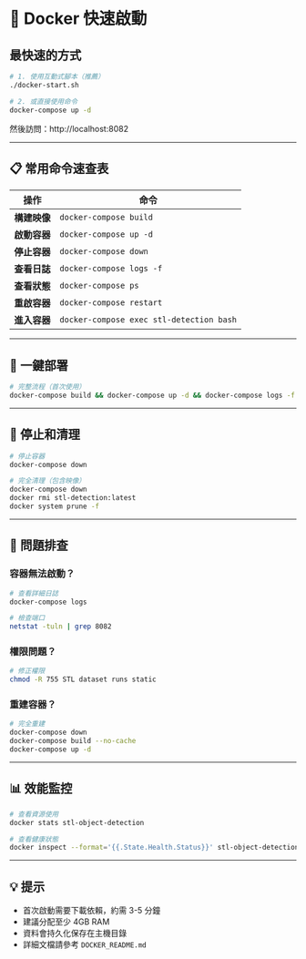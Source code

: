 # 🚀 Docker 快速啟動

## 最快速的方式

```bash
# 1. 使用互動式腳本（推薦）
./docker-start.sh

# 2. 或直接使用命令
docker-compose up -d
```

然後訪問：http://localhost:8082

---

## 📋 常用命令速查表

| 操作 | 命令 |
|------|------|
| **構建映像** | `docker-compose build` |
| **啟動容器** | `docker-compose up -d` |
| **停止容器** | `docker-compose down` |
| **查看日誌** | `docker-compose logs -f` |
| **查看狀態** | `docker-compose ps` |
| **重啟容器** | `docker-compose restart` |
| **進入容器** | `docker-compose exec stl-detection bash` |

---

## 🎯 一鍵部署

```bash
# 完整流程（首次使用）
docker-compose build && docker-compose up -d && docker-compose logs -f
```

---

## 🛑 停止和清理

```bash
# 停止容器
docker-compose down

# 完全清理（包含映像）
docker-compose down
docker rmi stl-detection:latest
docker system prune -f
```

---

## 🔧 問題排查

### 容器無法啟動？
```bash
# 查看詳細日誌
docker-compose logs

# 檢查端口
netstat -tuln | grep 8082
```

### 權限問題？
```bash
# 修正權限
chmod -R 755 STL dataset runs static
```

### 重建容器？
```bash
# 完全重建
docker-compose down
docker-compose build --no-cache
docker-compose up -d
```

---

## 📊 效能監控

```bash
# 查看資源使用
docker stats stl-object-detection

# 查看健康狀態
docker inspect --format='{{.State.Health.Status}}' stl-object-detection
```

---

## 💡 提示

- 首次啟動需要下載依賴，約需 3-5 分鐘
- 建議分配至少 4GB RAM
- 資料會持久化保存在主機目錄
- 詳細文檔請參考 `DOCKER_README.md`